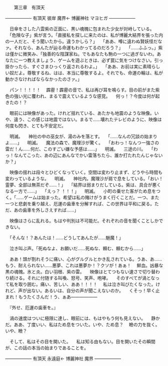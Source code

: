 　　第三章　有頂天




—————―
有頂天
彼岸
魔界←
博麗神社
マヨヒガ
——————



　日傘をさした八雲紫の正面に、黒い魂魄に包まれた少女が対峙している。
　「危険な子」紫が言う。「直接私を探しに来たのは、私が博麗大結界を張った内の一人だと、そう聞いたから。違うかしら？」
　「ああ、噂に違わぬ賢妖怪だなァ。それなら、あんたが辿る命運もわかってるのだろう？」
　「……ふふっ。」紫は僅かに微笑み、「独善的な陰謀家ね。でもあなたも駒の一つに過ぎないわ。あなたに一つ教えましょう、ゲームを遊ぶときは、必ず罠に気をつけなさい。引っ掛かったら、すぐさまひっくり返されるわよ。」
　「ああ、お前は実に素晴らしい奴だよ。尊敬するね、はは、本当に尊敬するよ。それでも、命運の輪は、私が動かさなければならなかったのさァ。」


　パン！！！！！
　霹靂！霹靂の音で、私は再び耳を鳴らす。目の前がまた紫色の強い光に覆われ、まるで震えているような感覚。
　何っ！？今度は何が起きたの！？


　眼前には映像があった。けれど揺れている、あたかも地震のような映像。いや、違う、この感じは地震ではない。まるで……壊れたテレビのように、映像は何度も閃き、とても不安定だ。


　明滅。
　神社の中の巫女が、湯のみを落とす。
　「……なんの冗談の始まりよ……」
　明滅。
　魔法の森で、魔理沙が驚く。
　「おわっ！なんつー強さの雷だ！ん……何だ、このすごい嫌な予感は……」
　明滅。
　三途の川。
　「わっ！なんてこった、あの辺にあんなでかい雷落ちたら、誰か打たれたんじゃないか？」


　映像の揺れは段々とひどくなっていく。空間は変わり止まず、どうやら時間も変わっているような。
　明滅。
　神社内。魔理沙が肩で息をしている。「おい！霊夢、全部は無茶だぞ……！」
　「結界は弱まりだしている。紫は、具合が悪くなる一方で……」
　「えっ？ ！！！」
　明滅。
　小町の乗せた客がため息をつく。「……ゲームは始まった。希望は私の賭けがうまく行くことだ。一つ、また一つと悲劇を乗り越え、厄運の歯車を分解すれば、この世界は平和に戻る。ただ、あの歯車を外しさえすれば……」


　映像はさらに乱れる。もはや判別は不可能だ。それぞれの音を聞くことしかできない。

　「そんな！？あんたは！……どうしてあんたが……魅魔！」


　泣き叫ぶ声。「死ぬなよ、お願いだ……死ぬな、頼む、頼むから……」



　ああ！頭が割れそうに痛い、心がグルグルとかき乱されている。うあ、あ……もう、耐えられない……悪夢、これは悪夢か！？クソが！あぁ！
　鮮血。凶暴な黒の魂魄。氷と炎。白い羽根、紫の雷。
　映像はとてつもない速さで切り替わり続ける。それに付随する叫喚、怒号、笑声、咆哮。
　そのすべてが渦となって私を取り囲む。痛い、苦しい、ああ！！！！
　私は泣き叫びたくなった。けれど、声が出ない。あるいは、自分の声が聞こえないのか。
　くそっ！早く止まれ！もうたくさんだ！う、ぁあ――――――


　『外せ、厄運の歯車を。』


　渦の速度はついに極限に達し、眼前には、もはやもう何も見えない。
　静かだ。ああ、丁度いい、私はため息をついた。いや、ため息？
　瞼の力を抜く。いや、瞼？


　そして、私はその目を開いた。
　私は知る由もない。目を開いたその瞬間が、この話の本当の始まりであることを。





—————―
有頂天
永遠庭←
博麗神社
魔界
——————